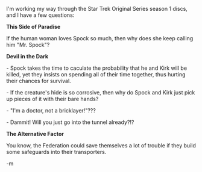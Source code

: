 <p>I'm working my way through the Star Trek Original Series season 1 discs, and I have a few questions:</p>
<p><strong>This Side of Paradise</strong></p>
<p>If the human woman loves Spock so much, then why does she keep calling him "Mr. Spock"?</p>
<p><strong>Devil in the Dark</strong></p>
<p>- Spock takes the time to caculate the probability that he and Kirk will be killed, yet they insists on spending all of their time together, thus hurting their chances for survival.</p>

<p>- If the creature's hide is so corrosive, then why do Spock and Kirk just pick up pieces of it with their bare hands?</p>
<p>- "I'm a doctor, not a bricklayer!"???</p>
<p>- Dammit!  Will you just go into the tunnel already?!?</p>
<p><strong>The Alternative Factor</strong></p>
<p>You know, the Federation could save themselves a lot of trouble if they build some safeguards into their transporters.</p>
<p>-m
</p>